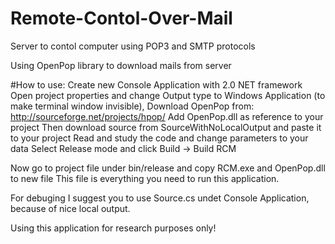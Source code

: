 # Remote-Contol-Over-Mail
Server to contol computer using POP3 and SMTP protocols

Using OpenPop library to download mails from server


#How to use:
Create new Console Application with 2.0 NET framework
Open project properties and change Output type to Windows Application (to make terminal window invisible),
Download OpenPop from: http://sourceforge.net/projects/hpop/
Add OpenPop.dll as reference to your project
Then download source from SourceWithNoLocalOutput and paste it to your project
Read and study the code and change parameters to your data
Select Release mode and click Build -> Build RCM

Now go to project file under bin/release and copy RCM.exe and OpenPop.dll to new file
This file is everything you need to run this application.

For debuging I suggest you to use Source.cs undet Console Application, because of nice local output.


Using this application for research purposes only!

